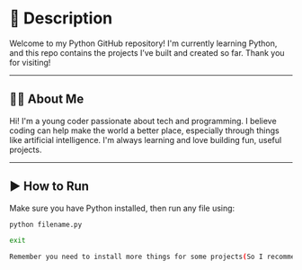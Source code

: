 # 🐍 Description

Welcome to my Python GitHub repository! I'm currently learning Python, and this repo contains the projects I’ve built and created so far. Thank you for visiting!

---

## 👨‍💻 About Me

Hi! I'm a young coder passionate about tech and programming. I believe coding can help make the world a better place, especially through things like artificial intelligence. I'm always learning and love building fun, useful projects.

---

## ▶️ How to Run

Make sure you have Python installed, then run any file using:

```bash
python filename.py

exit

Remember you need to install more things for some projects(So I recommend searching up what you need to install).
